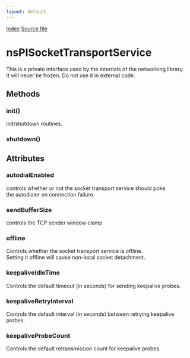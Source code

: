 ```yaml
---
layout: default
---
```

<div id='links'><a href="../index.html">Index</a>
<a href="http://dxr.mozilla.org/mozilla-central/source/netwerk/base/public/nsPISocketTransportService.idl">Source file</a>
</div>

# nsPISocketTransportService #
  
This is a private interface used by the internals of the networking library.  
It will never be frozen.  Do not use it in external code.  
  

## Methods ##

### init() ###
  
init/shutdown routines.  
  

### shutdown() ###

## Attributes ##

### autodialEnabled ###
  
controls whether or not the socket transport service should poke  
the autodialer on connection failure.  
  

### sendBufferSize ###
  
controls the TCP sender window clamp  
  

### offline ###
  
Controls whether the socket transport service is offline.  
Setting it offline will cause non-local socket detachment.  
  

### keepaliveIdleTime ###
  
Controls the default timeout (in seconds) for sending keepalive probes.  
  

### keepaliveRetryInterval ###
  
Controls the default interval (in seconds) between retrying keepalive probes.  
  

### keepaliveProbeCount ###
  
Controls the default retransmission count for keepalive probes.  
  
